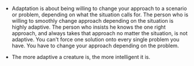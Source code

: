 - Adaptation is about being willing to change your approach to a scenario or problem, depending on what the situation calls for. The person who is willing to smoothly change approach depending on the situation is highly adaptive. The person who insists he knows the one right approach, and always takes that approach no matter the situation, is not adaptive. You can't force one solution onto every single problem you have. You have to change your approach depending on the problem.

- The more adaptive a creature is, the more intelligent it is.
